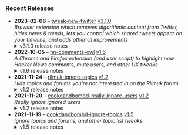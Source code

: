 ### Recent Releases

<!-- RECENT_RELEASES -->
<ul>
<li>
  <strong>2023-02-06</strong> – <a href="https://github.com/insin/tweak-new-twitter">tweak-new-twitter</a> <a href="https://github.com/insin/tweak-new-twitter/releases/tag/v3.1.0">v3.1.0</a>
  <div><em>Browser extension which removes algorithmic content from Twitter, hides news &amp; trends, lets you control which shared tweets appear on your timeline, and adds other UI improvements</em></div>
  <details><summary>v3.1.0 release notes</summary><h2>All Versions</h2>
<ul>
<li>Added French translation by <a href="https://github.com/THEDARKK">@THEDARKK</a></li>
<li>Changed the order of some options to move less-used options further down</li>
</ul>
<h2><a href="https://apps.apple.com/app/id1668516167?platform=iphone" rel="nofollow">Control Panel for Twitter</a> changes</h2>
<ul>
<li>Updated the Mac app icon to have the default drop shadow</li>
<li>Fixed the first option in a labelled option section having an overline on iPhone</li>
<li>Fixed option checkboxes shrinking when their label is long enough to wrap on iPad &amp; Mac</li>
</ul>
<hr>
<p>This version is in the following browser extension stores:</p>
<p><a href="https://chrome.google.com/webstore/detail/tweak-new-twitter/kpmjjdhbcfebfjgdnpjagcndoelnidfj" rel="nofollow"><img src="https://user-images.githubusercontent.com/226692/212897023-9e66b1b0-e1cd-44df-a4f2-3d5bda80c5f8.png" alt="Chrome" style="max-width: 100%;"></a></p>
<hr>
<h2>Screenshots</h2>
<h3>French translation on iPhone</h3>
<details>
<summary>View (it's quite large)</summary>
<a target="_blank" rel="noopener noreferrer nofollow" href="https://user-images.githubusercontent.com/226692/216872299-a124c96d-6367-4b83-b829-85a046352b17.png"><img src="https://user-images.githubusercontent.com/226692/216872299-a124c96d-6367-4b83-b829-85a046352b17.png" style="max-width: 100%;"></a>
</details></details>
</li>
<li>
  <strong>2022-10-05</strong> – <a href="https://github.com/insin/hn-comments-owl">hn-comments-owl</a> <a href="https://github.com/insin/hn-comments-owl/releases/tag/v1.6">v1.6</a>
  <div><em>A Chrome and Firefox extension (and user script) to highlight new Hacker News comments, mute users, and other UX tweaks</em></div>
  <details><summary>v1.6 release notes</summary><ul>
<li>Fixed displaying the number of new comments on item list pages</li>
</ul></details>
</li>
<li>
  <strong>2021-11-24</strong> – <a href="https://github.com/insin/rllmuk-ignore-topics">rllmuk-ignore-topics</a> <a href="https://github.com/insin/rllmuk-ignore-topics/releases/tag/v1.2">v1.2</a>
  <div><em>Hide topics and forums you're not interested in on the Rllmuk forum</em></div>
  <details><summary>v1.2 release notes</summary><ul>
<li>Added support for the Fluid view</li>
<li>Added a collapse control for the Fluid sidebar</li>
</ul></details>
</li>
<li>
  <strong>2021-11-20</strong> – <a href="https://github.com/insin/cookdandbombd-really-ignore-users">cookdandbombd-really-ignore-users</a> <a href="https://github.com/insin/cookdandbombd-really-ignore-users/releases/tag/v1.2">v1.2</a>
  <div><em>Really ignore ignored users</em></div>
  <details><summary>v1.2 release notes</summary><p>Updated for new theme</p>
<p>Added re-striping of posts so it doesn't look weird when posts are hidden</p></details>
</li>
<li>
  <strong>2021-11-19</strong> – <a href="https://github.com/insin/cookdandbombd-ignore-topics">cookdandbombd-ignore-topics</a> <a href="https://github.com/insin/cookdandbombd-ignore-topics/releases/tag/v1.5">v1.5</a>
  <div><em>Ignore topics and forums, and other topic list tweaks</em></div>
  <details><summary>v1.5 release notes</summary><p>Fixed alternate striping of topics when ignored topics are hidden</p></details>
</li>
</ul>
<!-- /RECENT_RELEASES -->
